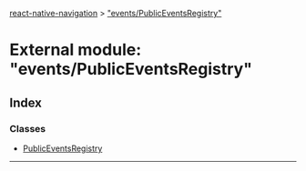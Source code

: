 [react-native-navigation](../README.md) > ["events/PublicEventsRegistry"](../modules/_events_publiceventsregistry_.md)



# External module: "events/PublicEventsRegistry"

## Index

### Classes

* [PublicEventsRegistry](../classes/_events_publiceventsregistry_.publiceventsregistry.md)



---
